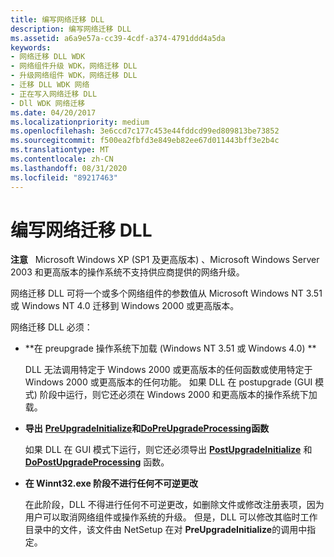```yaml
---
title: 编写网络迁移 DLL
description: 编写网络迁移 DLL
ms.assetid: a6a9e57a-cc39-4cdf-a374-4791ddd4a5da
keywords:
- 网络迁移 DLL WDK
- 网络组件升级 WDK，网络迁移 DLL
- 升级网络组件 WDK，网络迁移 DLL
- 迁移 DLL WDK 网络
- 正在写入网络迁移 DLL
- Dll WDK 网络迁移
ms.date: 04/20/2017
ms.localizationpriority: medium
ms.openlocfilehash: 3e6ccd7c177c453e44fddcd99ed809813be73852
ms.sourcegitcommit: f500ea2fbfd3e849eb82ee67d011443bff3e2b4c
ms.translationtype: MT
ms.contentlocale: zh-CN
ms.lasthandoff: 08/31/2020
ms.locfileid: "89217463"
---
```

# <a name="writing-a-network-migration-dll"></a>编写网络迁移 DLL





**注意**   Microsoft Windows XP (SP1 及更高版本) 、Microsoft Windows Server 2003 和更高版本的操作系统不支持供应商提供的网络升级。

 

网络迁移 DLL 可将一个或多个网络组件的参数值从 Microsoft Windows NT 3.51 或 Windows NT 4.0 迁移到 Windows 2000 或更高版本。

网络迁移 DLL 必须：

-   **在 preupgrade 操作系统下加载 (Windows NT 3.51 或 Windows 4.0) **

    DLL 无法调用特定于 Windows 2000 或更高版本的任何函数或使用特定于 Windows 2000 或更高版本的任何功能。 如果 DLL 在 postupgrade (GUI 模式) 阶段中运行，则它还必须在 Windows 2000 和更高版本的操作系统下加载。

-   **导出** [**PreUpgradeInitialize**](/previous-versions/windows/hardware/network/ff562439(v=vs.85))**和**[**DoPreUpgradeProcessing**](/previous-versions/windows/hardware/network/ff545634(v=vs.85))**函数**

    如果 DLL 在 GUI 模式下运行，则它还必须导出 [**PostUpgradeInitialize**](/previous-versions/windows/hardware/network/ff562410(v=vs.85)) 和 [**DoPostUpgradeProcessing**](/previous-versions/windows/hardware/network/ff545629(v=vs.85)) 函数。

-   **在 Winnt32.exe 阶段不进行任何不可逆更改**

    在此阶段，DLL 不得进行任何不可逆更改，如删除文件或修改注册表项，因为用户可以取消网络组件或操作系统的升级。 但是，DLL 可以修改其临时工作目录中的文件，该文件由 NetSetup 在对 **PreUpgradeInitialize**的调用中指定。

 

